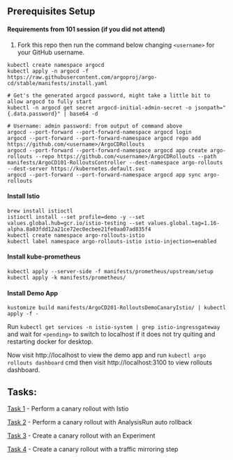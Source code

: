 ## Prerequisites Setup

#### Requirements from 101 session (if you did not attend)
1. Fork this repo then run the command below changing `<username>` for your GitHub username.

```
kubectl create namespace argocd
kubectl apply -n argocd -f https://raw.githubusercontent.com/argoproj/argo-cd/stable/manifests/install.yaml

# Get's the generated argocd password, might take a little bit to allow argocd to fully start
kubectl -n argocd get secret argocd-initial-admin-secret -o jsonpath="{.data.password}" | base64 -d

# Username: admin password: from output of command above
argocd --port-forward --port-forward-namespace argocd login
argocd --port-forward --port-forward-namespace argocd repo add https://github.com/<username>/ArgoCDRollouts
argocd --port-forward --port-forward-namespace argocd app create argo-rollouts --repo https://github.com/<username>/ArgoCDRollouts --path manifests/ArgoCD101-RolloutsController --dest-namespace argo-rollouts --dest-server https://kubernetes.default.svc
argocd --port-forward --port-forward-namespace argocd app sync argo-rollouts
```

#### Install Istio
```
brew install istioctl
istioctl install --set profile=demo -y --set values.global.hub=gcr.io/istio-testing --set values.global.tag=1.16-alpha.8a03fdd12a21ce72ec0ecbee21fe0aa07ad835f4
kubectl create namespace argo-rollouts-istio
kubectl label namespace argo-rollouts-istio istio-injection=enabled
```

#### Install kube-prometheus
```
kubectl apply --server-side -f manifests/prometheus/upstream/setup
kubectl apply -k manifests/prometheus/
```

#### Install Demo App
```
kustomize build manifests/ArgoCD201-RolloutsDemoCanaryIstio/ | kubectl apply -f -
```
Run `kubectl get services -n istio-system | grep istio-ingressgateway` and wait for `<pending>` to switch to localhost
if it does not try quiting and restarting docker for desktop.

Now visit http://localhost to view the demo app and run `kubectl argo rollouts dashboard` cmd then visit http://localhost:3100 to view rollouts
dashboard.

## Tasks:
[Task 1](Tasks-201-Rollouts/task1.md) - Perform a canary rollout with Istio

[Task 2](Tasks-201-Rollouts/task2.md) - Perform a canary rollout with AnalysisRun auto rollback

[Task 3](Tasks-201-Rollouts/task2.md) - Create a canary rollout with an Experiment

[Task 4](Tasks-201-Rollouts/task4.md) - Create a canary rollout with a traffic mirroring step
